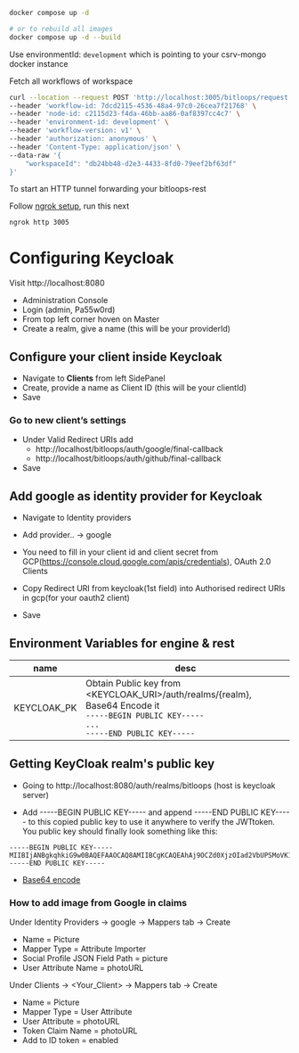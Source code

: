 ```bash
docker compose up -d

# or to rebuild all images
docker compose up -d --build
```

Use environmentId: `development` which is pointing to your csrv-mongo docker instance

Fetch all workflows of workspace

```bash
curl --location --request POST 'http://localhost:3005/bitloops/request' \
--header 'workflow-id: 7dcd2115-4536-48a4-97c0-26cea7f21768' \
--header 'node-id: c2115d23-f4da-46bb-aa86-0af8397cc4c7' \
--header 'environment-id: development' \
--header 'workflow-version: v1' \
--header 'authorization: anonymous' \
--header 'Content-Type: application/json' \
--data-raw '{
    "workspaceId": "db24bb48-d2e3-4433-8fd0-79eef2bf63df"
}'
```

To start an HTTP tunnel forwarding your bitloops-rest

Follow [ngrok setup](https://dashboard.ngrok.com/get-started/setup), run this next

```bash
ngrok http 3005
```

# Configuring Keycloak

Visit http://localhost:8080

- Administration Console
- Login (admin, Pa55w0rd)
- From top left corner hoven on Master
- Create a realm, give a name (this will be your providerId)

## Configure your client inside Keycloak

- Navigate to **Clients** from left SidePanel
- Create, provide a name as Client ID (this will be your clientId)
- Save

### Go to new client’s **settings**

<!-- - Access Type-> Confidential
- Service Accounts Enabled
- Authorization Enabled -->

- Under Valid Redirect URIs add
  - http://localhost/bitloops/auth/google/final-callback
  - http://localhost/bitloops/auth/github/final-callback
- Save
  <!-- We will use client ID and client Secret(From Credentials Tab of client) -->

## Add google as identity provider for Keycloak

- Navigate to Identity providers
- Add provider.. -> google
- You need to fill in your client id and client secret from GCP(https://console.cloud.google.com/apis/credentials), OAuth 2.0 Clients
- Copy Redirect URI from keycloak(1st field) into Authorised redirect URIs in gcp(for your oauth2 client)

- Save

## Environment Variables for engine & rest

| name        | desc                                                                                                                                                          |
| ----------- | ------------------------------------------------------------------------------------------------------------------------------------------------------------- |
| KEYCLOAK_PK | Obtain Public key from <KEYCLOAK_URI>/auth/realms/{realm}, <br/>Base64 Encode it <br/>`-----BEGIN PUBLIC KEY-----` <br/>`...`<br/>`-----END PUBLIC KEY----- ` |

## Getting KeyCloak realm's public key

- Going to http://localhost:8080/auth/realms/bitloops (host is keycloak server)

- Add -----BEGIN PUBLIC KEY----- and append -----END PUBLIC KEY----- to this copied public key to use it anywhere to verify the JWTtoken. You public key should finally look something like this:

```nodejs
-----BEGIN PUBLIC KEY-----
MIIBIjANBgkqhkiG9w0BAQEFAAOCAQ8AMIIBCgKCAQEAhAj9OCZd0XjzOIad2VbUPSMoVK1X8hdD2Ad+jUXCzhZJf0RaN6B+79AW5jSgceAgyAtLXiBayLlaqSjZM6oyti9gc2M2BXzoDKLye+Tgpftd72Zreb4HpwKGpVrJ3H3Ip5DNLSD4a1ovAJ6Sahjb8z34T8c1OCnf5j70Y7i9t3y/j076XIUU4vWpAhI9LRAOkSLqDUE5L/ZdPmwTgK91Dy1fxUQ4d02Ly4MTwV2+4OaEHhIfDSvakLBeg4jLGOSxLY0y38DocYzMXe0exJXkLxqHKMznpgGrbps0TPfSK0c3q2PxQLczCD3n63HxbN8U9FPyGeMrz59PPpkwIDAQAB
-----END PUBLIC KEY-----
```

- [Base64 encode](https://www.base64encode.org/)

### How to add image from Google in claims

Under Identity Providers -> google -> Mappers tab -> Create

- Name = Picture
- Mapper Type = Attribute Importer
- Social Profile JSON Field Path = picture
- User Attribute Name = photoURL

Under Clients -> <Your_Client> -> Mappers tab -> Create

- Name = Picture
- Mapper Type = User Attribute
- User Attribute = photoURL
- Token Claim Name = photoURL
- Add to ID token = enabled
